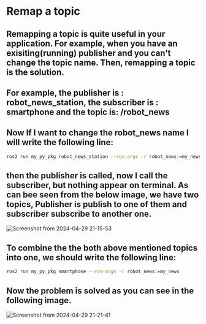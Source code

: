 # Remap a topic
## Remapping a topic is quite useful in your application. For example, when you have an exisiting(running) publisher and you can't change the topic name. Then, remapping a topic is the solution. 
## For example, the publisher is : robot_news_station, the subscriber is : smartphone and the topic is: /robot_news
## Now If I want to change the robot_news name I will write the following line:
```bash
ros2 run my_py_pkg robot_news_station --ros-args -r robot_news:=my_news
```
## then the publisher is called, now I call the subscriber, but nothing appear on terminal. As can bee seen from the below image, we have two topics, Publisher is publish to one of them and subscriber subscribe to another one. 
![Screenshot from 2024-04-29 21-15-53](https://github.com/Arash-Barabadi/ROS2/assets/54539090/355a30d2-71bb-4538-a2c6-063275b89fce)
## To combine the the both above mentioned topics into one, we should write the following line:
```bash
ros2 run my_py_pkg smartphone --ros-args -r robot_news:=my_news
```
## Now the problem is solved as you can see in the following image. 
![Screenshot from 2024-04-29 21-21-41](https://github.com/Arash-Barabadi/ROS2/assets/54539090/4644e95b-34ad-4466-a063-5579b3352dcf)
